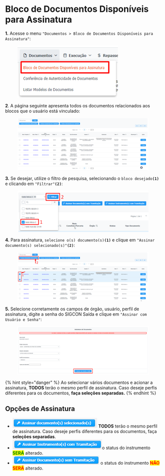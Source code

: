 # Bloco de Documentos Disponíveis para Assinatura

**1.** Acesse o menu `"Documentos > Bloco de Documentos Disponíveis para Assinatura"`:

<figure><img src="../../.gitbook/assets/image (164).png" alt=""><figcaption></figcaption></figure>

**2**. A página seguinte apresenta todos os documentos relacionados aos blocos que o usuário está vinculado:

<figure><img src="../../.gitbook/assets/image (279).png" alt=""><figcaption></figcaption></figure>

**3.** Se desejar, utilize o filtro de pesquisa, selecionando o `bloco desejado`**`(1)`** e clicando em `"Filtrar"`**`(2)`**:

<figure><img src="../../.gitbook/assets/image (22) (1).png" alt=""><figcaption></figcaption></figure>

**4.** Para assinatura, `selecione o(s) documento(s)`**`(1)`** e clique em `"Assinar documento(s) selecionado(s)"`**`(2)`**:

<figure><img src="../../.gitbook/assets/image (274).png" alt=""><figcaption></figcaption></figure>

**5.** Selecione corretamente os campos de órgão, usuário, perfil de assinatura, digite a senha do SIGCON Saída e clique em `"Assinar com Usuário e Senha"`:

<figure><img src="../../.gitbook/assets/image (275).png" alt=""><figcaption></figcaption></figure>

{% hint style="danger" %}
Ao selecionar vários documentos e acionar a assinatura, **TODOS** terão o mesmo perfil de assinatura. Caso deseje perfis diferentes para os documentos, **faça seleções separadas.**
{% endhint %}

## Opções de Assinatura

* ![](<../../.gitbook/assets/image (413).png>) **TODOS** terão o mesmo perfil de assinatura. Caso deseje perfis diferentes para os documentos, faça **seleções separadas**.
* ![](<../../.gitbook/assets/image (401).png>)o status do instrumento <mark style="color:green;">**SERÁ**</mark> alterado.
* ![](<../../.gitbook/assets/image (424).png>) o status do instrumento <mark style="color:red;">**NÃO SERÁ**</mark> alterado.
